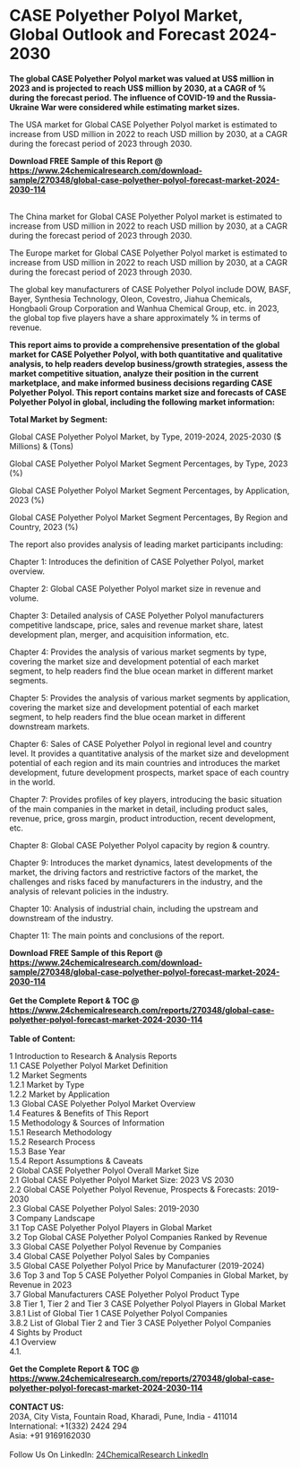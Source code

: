 <h1>CASE Polyether Polyol Market, Global Outlook and Forecast 2024-2030</h1><p><strong>The global CASE Polyether Polyol market was valued at US$ million in 2023 and is projected to reach US$ million by 2030, at a CAGR of % during the forecast period. The influence of COVID-19 and the Russia-Ukraine War were considered while estimating market sizes.</strong></p><p>
</p><p>The USA market for Global CASE Polyether Polyol market is estimated to increase from USD million in 2022 to reach USD million by 2030, at a CAGR during the forecast period of 2023 through 2030.</p><div><b>Download FREE Sample of this Report @ 
            <a href="https://www.24chemicalresearch.com/download-sample/270348/global-case-polyether-polyol-forecast-market-2024-2030-114">
            https://www.24chemicalresearch.com/download-sample/270348/global-case-polyether-polyol-forecast-market-2024-2030-114</a></b></div><br><p>
</p><p>The China market for Global CASE Polyether Polyol market is estimated to increase from USD million in 2022 to reach USD million by 2030, at a CAGR during the forecast period of 2023 through 2030.</p><p>
</p><p>The Europe market for Global CASE Polyether Polyol market is estimated to increase from USD million in 2022 to reach USD million by 2030, at a CAGR during the forecast period of 2023 through 2030.</p><p>
</p><p>The global key manufacturers of CASE Polyether Polyol include DOW, BASF, Bayer, Synthesia Technology, Oleon, Covestro, Jiahua Chemicals, Hongbaoli Group Corporation and Wanhua Chemical Group, etc. in 2023, the global top five players have a share approximately % in terms of revenue.</p><p>
<strong>This report aims to provide a comprehensive presentation of the global market for CASE Polyether Polyol, with both quantitative and qualitative analysis, to help readers develop business/growth strategies, assess the market competitive situation, analyze their position in the current marketplace, and make informed business decisions regarding CASE Polyether Polyol. This report contains market size and forecasts of CASE Polyether Polyol in global, including the following market information:</strong></p><p>
</p><p>
<strong>Total Market by Segment:</strong></p><p>
Global CASE Polyether Polyol Market, by Type, 2019-2024, 2025-2030 ($ Millions) &amp; (Tons)</p><p>
Global CASE Polyether Polyol Market Segment Percentages, by Type, 2023 (%)</p><p>
</p><p>
Global CASE Polyether Polyol Market Segment Percentages, by Application, 2023 (%)</p><p>
</p><p>
Global CASE Polyether Polyol Market Segment Percentages, By Region and Country, 2023 (%)</p><p>
</p><p>
The report also provides analysis of leading market participants including:</p><p>
</p><p>
</p><p>
Chapter 1: Introduces the definition of CASE Polyether Polyol, market overview.</p><p>
Chapter 2: Global CASE Polyether Polyol market size in revenue and volume.</p><p>
Chapter 3: Detailed analysis of CASE Polyether Polyol manufacturers competitive landscape, price, sales and revenue market share, latest development plan, merger, and acquisition information, etc.</p><p>
Chapter 4: Provides the analysis of various market segments by type, covering the market size and development potential of each market segment, to help readers find the blue ocean market in different market segments.</p><p>
Chapter 5: Provides the analysis of various market segments by application, covering the market size and development potential of each market segment, to help readers find the blue ocean market in different downstream markets.</p><p>
Chapter 6: Sales of CASE Polyether Polyol in regional level and country level. It provides a quantitative analysis of the market size and development potential of each region and its main countries and introduces the market development, future development prospects, market space of each country in the world.</p><p>
Chapter 7: Provides profiles of key players, introducing the basic situation of the main companies in the market in detail, including product sales, revenue, price, gross margin, product introduction, recent development, etc.</p><p>
Chapter 8: Global CASE Polyether Polyol capacity by region &amp; country.</p><p>
Chapter 9: Introduces the market dynamics, latest developments of the market, the driving factors and restrictive factors of the market, the challenges and risks faced by manufacturers in the industry, and the analysis of relevant policies in the industry.</p><p>
Chapter 10: Analysis of industrial chain, including the upstream and downstream of the industry.</p><p>
Chapter 11: The main points and conclusions of the report.</p><div><b>Download FREE Sample of this Report @ 
            <a href="https://www.24chemicalresearch.com/download-sample/270348/global-case-polyether-polyol-forecast-market-2024-2030-114">
            https://www.24chemicalresearch.com/download-sample/270348/global-case-polyether-polyol-forecast-market-2024-2030-114</a></b></div><br><div><b>Get the Complete Report & TOC @ 
            <a href="https://www.24chemicalresearch.com/reports/270348/global-case-polyether-polyol-forecast-market-2024-2030-114">
            https://www.24chemicalresearch.com/reports/270348/global-case-polyether-polyol-forecast-market-2024-2030-114</a></b></div><br>
            <b>Table of Content:</b><p>1 Introduction to Research & Analysis Reports<br />
    1.1 CASE Polyether Polyol Market Definition<br />
    1.2 Market Segments<br />
        1.2.1 Market by Type<br />
        1.2.2 Market by Application<br />
    1.3 Global CASE Polyether Polyol Market Overview<br />
    1.4 Features & Benefits of This Report<br />
    1.5 Methodology & Sources of Information<br />
        1.5.1 Research Methodology<br />
        1.5.2 Research Process<br />
        1.5.3 Base Year<br />
        1.5.4 Report Assumptions & Caveats<br />
2 Global CASE Polyether Polyol Overall Market Size<br />
    2.1 Global CASE Polyether Polyol Market Size: 2023 VS 2030<br />
    2.2 Global CASE Polyether Polyol Revenue, Prospects & Forecasts: 2019-2030<br />
    2.3 Global CASE Polyether Polyol Sales: 2019-2030<br />
3 Company Landscape<br />
    3.1 Top CASE Polyether Polyol Players in Global Market<br />
    3.2 Top Global CASE Polyether Polyol Companies Ranked by Revenue<br />
    3.3 Global CASE Polyether Polyol Revenue by Companies<br />
    3.4 Global CASE Polyether Polyol Sales by Companies<br />
    3.5 Global CASE Polyether Polyol Price by Manufacturer (2019-2024)<br />
    3.6 Top 3 and Top 5 CASE Polyether Polyol Companies in Global Market, by Revenue in 2023<br />
    3.7 Global Manufacturers CASE Polyether Polyol Product Type<br />
    3.8 Tier 1, Tier 2 and Tier 3 CASE Polyether Polyol Players in Global Market<br />
        3.8.1 List of Global Tier 1 CASE Polyether Polyol Companies<br />
        3.8.2 List of Global Tier 2 and Tier 3 CASE Polyether Polyol Companies<br />
4 Sights by Product<br />
    4.1 Overview<br />
        4.1.</p><div><b>Get the Complete Report & TOC @ 
            <a href="https://www.24chemicalresearch.com/reports/270348/global-case-polyether-polyol-forecast-market-2024-2030-114">
            https://www.24chemicalresearch.com/reports/270348/global-case-polyether-polyol-forecast-market-2024-2030-114</a></b></div><br><b>CONTACT US:</b><br>
            203A, City Vista, Fountain Road, Kharadi, Pune, India - 411014<br>
            International: +1(332) 2424 294<br>
            Asia: +91 9169162030 <br><br>
            Follow Us On LinkedIn: <a href="https://www.linkedin.com/company/24chemicalresearch/">24ChemicalResearch LinkedIn</a>
